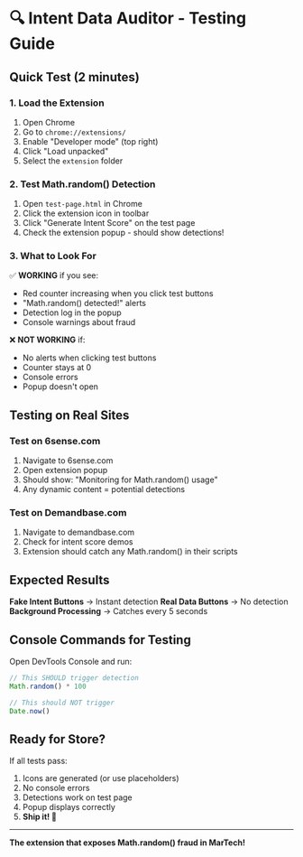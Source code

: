 # 🔍 Intent Data Auditor - Testing Guide

## Quick Test (2 minutes)

### 1. Load the Extension
1. Open Chrome
2. Go to `chrome://extensions/`
3. Enable "Developer mode" (top right)
4. Click "Load unpacked"
5. Select the `extension` folder

### 2. Test Math.random() Detection
1. Open `test-page.html` in Chrome
2. Click the extension icon in toolbar
3. Click "Generate Intent Score" on the test page
4. Check the extension popup - should show detections!

### 3. What to Look For
✅ **WORKING** if you see:
- Red counter increasing when you click test buttons
- "Math.random() detected!" alerts
- Detection log in the popup
- Console warnings about fraud

❌ **NOT WORKING** if:
- No alerts when clicking test buttons
- Counter stays at 0
- Console errors
- Popup doesn't open

## Testing on Real Sites

### Test on 6sense.com
1. Navigate to 6sense.com
2. Open extension popup
3. Should show: "Monitoring for Math.random() usage"
4. Any dynamic content = potential detections

### Test on Demandbase.com
1. Navigate to demandbase.com
2. Check for intent score demos
3. Extension should catch any Math.random() in their scripts

## Expected Results

**Fake Intent Buttons** → Instant detection
**Real Data Buttons** → No detection
**Background Processing** → Catches every 5 seconds

## Console Commands for Testing

Open DevTools Console and run:
```javascript
// This SHOULD trigger detection
Math.random() * 100

// This should NOT trigger
Date.now()
```

## Ready for Store?

If all tests pass:
1. Icons are generated (or use placeholders)
2. No console errors
3. Detections work on test page
4. Popup displays correctly
5. **Ship it! 🚀**

---

**The extension that exposes Math.random() fraud in MarTech!**